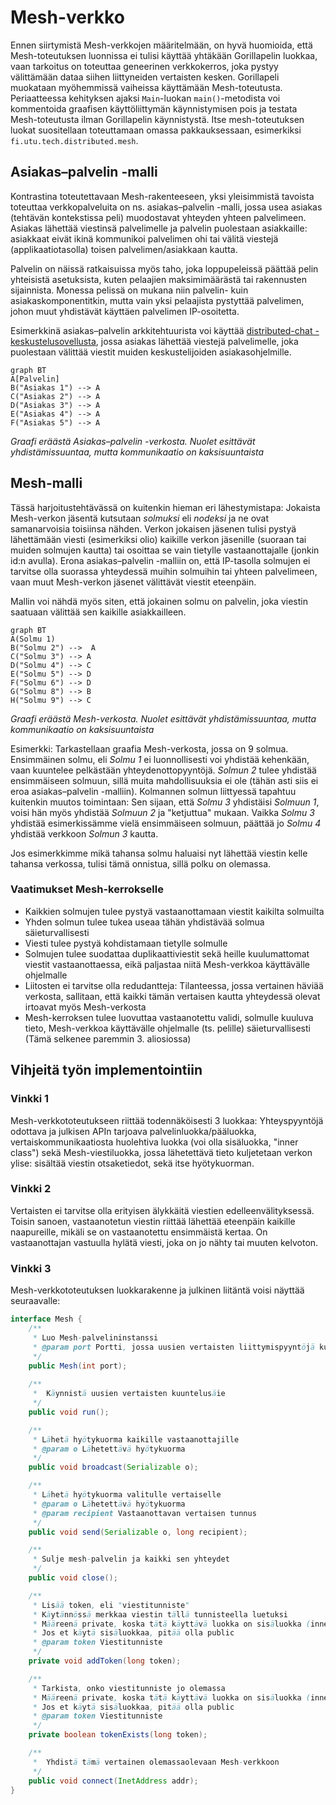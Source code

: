 # Mesh-verkko
Ennen siirtymistä Mesh-verkkojen määritelmään, on hyvä huomioida, että Mesh-toteutuksen luonnissa ei tulisi käyttää yhtäkään Gorillapelin luokkaa, vaan tarkoitus on toteuttaa geneerinen verkkokerros, joka pystyy välittämään dataa siihen liittyneiden vertaisten kesken. Gorillapeli muokataan myöhemmissä vaiheissa käyttämään Mesh-toteutusta. Periaatteessa kehityksen ajaksi `Main`-luokan `main()`-metodista voi kommentoida graafisen käyttöliittymän käynnistymisen pois ja testata Mesh-toteutusta ilman Gorillapelin käynnistystä. Itse mesh-toteutuksen luokat suositellaan toteuttamaan omassa pakkauksessaan, esimerkiksi `fi.utu.tech.distributed.mesh`.

## Asiakas–palvelin -malli
Kontrastina toteutettavaan Mesh-rakenteeseen, yksi yleisimmistä tavoista toteuttaa verkkopalveluita on ns. asiakas–palvelin -malli, jossa usea asiakas (tehtävän kontekstissa peli) muodostavat yhteyden yhteen palvelimeen. Asiakas lähettää viestinsä palvelimelle ja palvelin puolestaan asiakkaille: asiakkaat eivät ikinä kommunikoi palvelimen ohi tai välitä viestejä (applikaatiotasolla) toisen palvelimen/asiakkaan kautta.

Palvelin on näissä ratkaisuissa myös taho, joka loppupeleissä päättää pelin yhteisistä asetuksista, kuten pelaajien maksimimäärästä tai rakennusten sijainnista. Monessa pelissä on mukana niin palvelin- kuin asiakaskomponentitkin, mutta vain yksi pelaajista pystyttää palvelimen, johon muut yhdistävät käyttäen palvelimen IP-osoitetta.

Esimerkkinä asiakas–palvelin arkkitehtuurista voi käyttää [distributed-chat -keskustelusovellusta](https://gitlab.utu.fi/tech/education/distributed-systems/distributed-chat), jossa asiakas lähettää viestejä palvelimelle, joka puolestaan välittää viestit muiden keskustelijoiden asiakasohjelmille.

```mermaid
graph BT
A[Palvelin]
B("Asiakas 1") --> A
C("Asiakas 2") --> A
D("Asiakas 3") --> A
E("Asiakas 4") --> A
F("Asiakas 5") --> A
```
*Graafi eräästä Asiakas–palvelin -verkosta. Nuolet esittävät yhdistämissuuntaa, mutta kommunikaatio on kaksisuuntaista*

## Mesh-malli
Tässä harjoitustehtävässä on kuitenkin hieman eri lähestymistapa: Jokaista Mesh-verkon jäsentä kutsutaan *solmuksi* eli *nodeksi* ja ne ovat samanarvoisia toisiinsa nähden. Verkon jokaisen jäsenen tulisi pystyä lähettämään viesti (esimerkiksi olio) kaikille verkon jäsenille (suoraan tai muiden solmujen kautta) tai osoittaa se vain tietylle vastaanottajalle (jonkin id:n avulla). Erona asiakas–palvelin -malliin on, että IP-tasolla solmujen ei tarvitse olla suorassa yhteydessä muihin solmuihin tai yhteen palvelimeen, vaan muut Mesh-verkon jäsenet välittävät viestit eteenpäin.

Mallin voi nähdä myös siten, että jokainen solmu on palvelin, joka viestin saatuaan välittää sen kaikille asiakkailleen.

```mermaid
graph BT
A(Solmu 1)
B("Solmu 2") -->  A
C("Solmu 3") --> A
D("Solmu 4") --> C
E("Solmu 5") --> D
F("Solmu 6") --> D
G("Solmu 8") --> B
H("Solmu 9") --> C
```
*Graafi eräästä Mesh-verkosta. Nuolet esittävät yhdistämissuuntaa, mutta kommunikaatio on kaksisuuntaista*

Esimerkki: Tarkastellaan graafia Mesh-verkosta, jossa on 9 solmua. Ensimmäinen solmu, eli *Solmu 1* ei luonnollisesti voi yhdistää kehenkään, vaan kuuntelee pelkästään yhteydenottopyyntöjä. *Solmun 2* tulee yhdistää ensimmäiseen solmuun, sillä muita mahdollisuuksia ei ole (tähän asti siis ei eroa asiakas–palvelin -malliin). Kolmannen solmun liittyessä tapahtuu kuitenkin muutos toimintaan: Sen sijaan, että *Solmu 3* yhdistäisi *Solmuun 1*, voisi hän myös yhdistää *Solmuun 2* ja "ketjuttua" mukaan. Vaikka *Solmu 3* yhdistää esimerkissämme vielä ensimmäiseen solmuun, päättää jo *Solmu 4* yhdistää verkkoon *Solmun 3* kautta.

Jos esimerkkimme mikä tahansa solmu haluaisi nyt lähettää viestin kelle tahansa verkossa, tulisi tämä onnistua, sillä polku on olemassa. 

### Vaatimukset Mesh-kerrokselle
- Kaikkien solmujen tulee pystyä vastaanottamaan viestit kaikilta solmuilta
- Yhden solmun tulee tukea useaa tähän yhdistävää solmua säieturvallisesti
- Viesti tulee pystyä kohdistamaan tietylle solmulle
- Solmujen tulee suodattaa duplikaattiviestit sekä heille kuulumattomat viestit vastaanottaessa, eikä paljastaa niitä Mesh-verkkoa käyttävälle ohjelmalle
- Liitosten ei tarvitse olla redudantteja: Tilanteessa, jossa vertainen häviää verkosta, sallitaan, että kaikki tämän vertaisen kautta yhteydessä olevat irtoavat myös Mesh-verkosta
- Mesh-kerroksen tulee luovuttaa vastaanotettu validi, solmulle kuuluva tieto, Mesh-verkkoa käyttävälle ohjelmalle (ts. pelille) säieturvallisesti (Tämä selkenee paremmin 3. aliosiossa)

## Vihjeitä työn implementointiin

### Vinkki 1
Mesh-verkkototeutukseen riittää todennäköisesti 3 luokkaa: Yhteyspyyntöjä odottava ja julkisen APIn tarjoava palvelinluokka/pääluokka, vertaiskommunikaatiosta huolehtiva luokka (voi olla sisäluokka, "inner class") sekä Mesh-viestiluokka, jossa lähetettävä tieto kuljetetaan verkon ylise: sisältää viestin otsaketiedot, sekä itse hyötykuorman.

### Vinkki 2
Vertaisten ei tarvitse olla erityisen älykkäitä viestien edelleenvälityksessä. Toisin sanoen, vastaanotetun viestin riittää lähettää eteenpäin kaikille naapureille, mikäli se on vastaanotettu ensimmäistä kertaa. On vastaanottajan vastuulla hylätä viesti, joka on jo nähty tai muuten kelvoton.

### Vinkki 3
Mesh-verkkototeutuksen luokkarakenne ja julkinen liitäntä voisi näyttää seuraavalle:

```java
interface Mesh {
    /**
     * Luo Mesh-palvelininstanssi
     * @param port Portti, jossa uusien vertaisten liittymispyyntöjä kuunnellaan
     */
    public Mesh(int port);
  
    /**
     *  Käynnistä uusien vertaisten kuuntelusäie
     */
    public void run();

    /**
     * Lähetä hyötykuorma kaikille vastaanottajille
     * @param o Lähetettävä hyötykuorma
     */
    public void broadcast(Serializable o);

    /**
     * Lähetä hyötykuorma valitulle vertaiselle
     * @param o Lähetettävä hyötykuorma
     * @param recipient Vastaanottavan vertaisen tunnus
     */
    public void send(Serializable o, long recipient);

    /**
     * Sulje mesh-palvelin ja kaikki sen yhteydet 
     */
    public void close();

    /**
     * Lisää token, eli "viestitunniste"
     * Käytännössä merkkaa viestin tällä tunnisteella luetuksi
     * Määreenä private, koska tätä käyttävä luokka on sisäluokka (inner class)
     * Jos et käytä sisäluokkaa, pitää olla public
     * @param token Viestitunniste 
     */
    private void addToken(long token);

    /**
     * Tarkista, onko viestitunniste jo olemassa
     * Määreenä private, koska tätä käyttävä luokka on sisäluokka (inner class)
     * Jos et käytä sisäluokkaa, pitää olla public
     * @param token Viestitunniste 
     */
    private boolean tokenExists(long token);

    /**
     *  Yhdistä tämä vertainen olemassaolevaan Mesh-verkkoon
     */
    public void connect(InetAddress addr);
}
```
